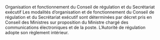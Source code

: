 Organisation et fonctionnement du Conseil de régulation et du Secrétariat exécutif
Les modalités d’organisation et 	de fonctionnement du Conseil de régulation et du Secrétariat exécutif sont déterminées par décret pris en Conseil des Ministres sur proposition du Ministre chargé des communications électroniques et de la poste.
L’Autorité de régulation adopte son règlement intérieur.